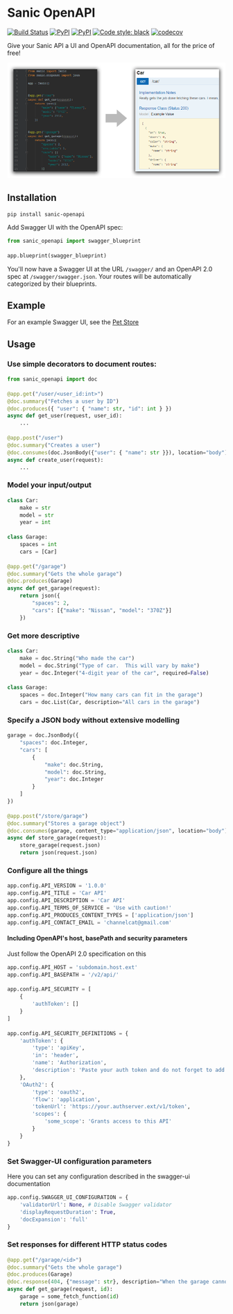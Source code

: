 # Sanic OpenAPI

[![Build Status](https://travis-ci.org/huge-success/sanic-openapi.svg?branch=master)](https://travis-ci.org/huge-success/sanic-openapi)
[![PyPI](https://img.shields.io/pypi/v/sanic-openapi.svg)](https://pypi.python.org/pypi/sanic-openapi/)
[![PyPI](https://img.shields.io/pypi/pyversions/sanic-openapi.svg)](https://pypi.python.org/pypi/sanic-openapi/)
[![Code style: black](https://img.shields.io/badge/code%20style-black-000000.svg)](https://github.com/python/black)
[![codecov](https://codecov.io/gh/huge-success/sanic-openapi/branch/master/graph/badge.svg)](https://codecov.io/gh/huge-success/sanic-openapi)

Give your Sanic API a UI and OpenAPI documentation, all for the price of free!

![Example Swagger UI](images/code-to-ui.png?raw=true "Swagger UI")

## Installation

```shell
pip install sanic-openapi
```

Add Swagger UI with the OpenAPI spec:

```python
from sanic_openapi import swagger_blueprint

app.blueprint(swagger_blueprint)
```

You'll now have a Swagger UI at the URL `/swagger/` and an OpenAPI 2.0 spec at `/swagger/swagger.json`.
Your routes will be automatically categorized by their blueprints.

## Example

For an example Swagger UI, see the [Pet Store](http://petstore.swagger.io/)

## Usage

### Use simple decorators to document routes:

```python
from sanic_openapi import doc

@app.get("/user/<user_id:int>")
@doc.summary("Fetches a user by ID")
@doc.produces({ "user": { "name": str, "id": int } })
async def get_user(request, user_id):
    ...

@app.post("/user")
@doc.summary("Creates a user")
@doc.consumes(doc.JsonBody({"user": { "name": str }}), location="body")
async def create_user(request):
    ...
```

### Model your input/output

```python
class Car:
    make = str
    model = str
    year = int

class Garage:
    spaces = int
    cars = [Car]

@app.get("/garage")
@doc.summary("Gets the whole garage")
@doc.produces(Garage)
async def get_garage(request):
    return json({
        "spaces": 2,
        "cars": [{"make": "Nissan", "model": "370Z"}]
    })

```

### Get more descriptive

```python
class Car:
    make = doc.String("Who made the car")
    model = doc.String("Type of car.  This will vary by make")
    year = doc.Integer("4-digit year of the car", required=False)

class Garage:
    spaces = doc.Integer("How many cars can fit in the garage")
    cars = doc.List(Car, description="All cars in the garage")
```

### Specify a JSON body without extensive modelling

```python
garage = doc.JsonBody({
    "spaces": doc.Integer,
    "cars": [
        {
            "make": doc.String,
            "model": doc.String,
            "year": doc.Integer
        }
    ]
})

@app.post("/store/garage")
@doc.summary("Stores a garage object")
@doc.consumes(garage, content_type="application/json", location="body")
async def store_garage(request):
    store_garage(request.json)
    return json(request.json)
```


### Configure all the things

```python
app.config.API_VERSION = '1.0.0'
app.config.API_TITLE = 'Car API'
app.config.API_DESCRIPTION = 'Car API'
app.config.API_TERMS_OF_SERVICE = 'Use with caution!'
app.config.API_PRODUCES_CONTENT_TYPES = ['application/json']
app.config.API_CONTACT_EMAIL = 'channelcat@gmail.com'
```

#### Including OpenAPI's host, basePath and security parameters

Just follow the OpenAPI 2.0 specification on this

``` python
app.config.API_HOST = 'subdomain.host.ext'
app.config.API_BASEPATH = '/v2/api/'

app.config.API_SECURITY = [
    {
        'authToken': []
    }
]

app.config.API_SECURITY_DEFINITIONS = {
    'authToken': {
        'type': 'apiKey', 
        'in': 'header', 
        'name': 'Authorization', 
        'description': 'Paste your auth token and do not forget to add "Bearer " in front of it'
    }, 
    'OAuth2': {
        'type': 'oauth2', 
        'flow': 'application', 
        'tokenUrl': 'https://your.authserver.ext/v1/token', 
        'scopes': {
            'some_scope': 'Grants access to this API'
        }
    }
}

```

### Set Swagger-UI configuration parameters

Here you can set any configuration described in the swagger-ui documentation

```python
app.config.SWAGGER_UI_CONFIGURATION = {
    'validatorUrl': None, # Disable Swagger validator
    'displayRequestDuration': True,
    'docExpansion': 'full'
}
```

### Set responses for different HTTP status codes

```python
@app.get("/garage/<id>")
@doc.summary("Gets the whole garage")
@doc.produces(Garage)
@doc.response(404, {"message": str}, description="When the garage cannot be found")
async def get_garage(request, id):
    garage = some_fetch_function(id)
    return json(garage)
```